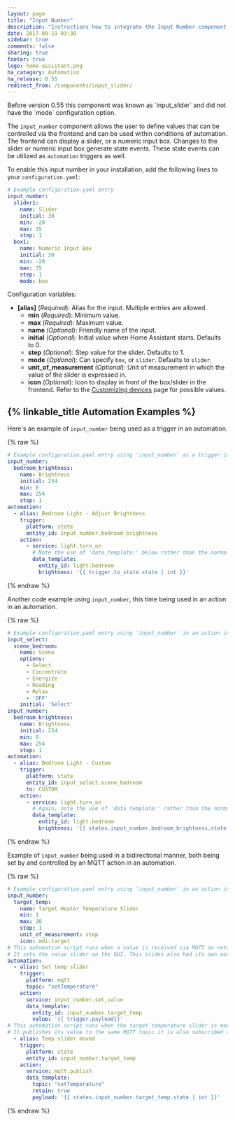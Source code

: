 ```yaml
---
layout: page
title: "Input Number"
description: "Instructions how to integrate the Input Number component into Home Assistant."
date: 2017-09-19 03:30
sidebar: true
comments: false
sharing: true
footer: true
logo: home-assistant.png
ha_category: Automation
ha_release: 0.55
redirect_from: /components/input_slider/
---
```


<p class='note'>
Before version 0.55 this component was known as `input_slider` and did not have the `mode` configuration option.
</p>

The `input_number` component allows the user to define values that can be controlled via the frontend and can be used within conditions of automation. The frontend can display a slider, or a numeric input box. Changes to the slider or numeric input box generate state events. These state events can be utilized as `automation` triggers as well.

To enable this input number in your installation, add the following lines to your `configuration.yaml`:

```yaml
# Example configuration.yaml entry
input_number:
  slider1:
    name: Slider
    initial: 30
    min: -20
    max: 35
    step: 1
  box1:
    name: Numeric Input Box
    initial: 30
    min: -20
    max: 35
    step: 1
    mode: box
```

Configuration variables:

- **[alias]** (*Required*): Alias for the input. Multiple entries are allowed.
  - **min** (*Required*): Minimum value.
  - **max** (*Required*): Maximum value.
  - **name** (*Optional*): Friendly name of the input.
  - **initial** (*Optional*): Initial value when Home Assistant starts. Defaults to 0.
  - **step** (*Optional*): Step value for the slider. Defaults to 1.
  - **mode** (*Optional*): Can specify `box`, or `slider`. Defaults to `slider`.
  - **unit_of_measurement** (*Optional*): Unit of measurement in which the value of the slider is expressed in.
  - **icon** (*Optional*): Icon to display in front of the box/slider in the frontend. Refer to the [Customizing devices](https://home-assistant.io/docs/configuration/customizing-devices/#possible-values) page for possible values.

## {% linkable_title Automation Examples %}

Here's an example of `input_number` being used as a trigger in an automation.

{% raw %}
```yaml
# Example configuration.yaml entry using 'input_number' as a trigger in an automation
input_number:
  bedroom_brightness:
    name: Brightness
    initial: 254
    min: 0
    max: 254
    step: 1
automation:
  - alias: Bedroom Light - Adjust Brightness
    trigger:
      platform: state
      entity_id: input_number.bedroom_brightness
    action:
      - service: light.turn_on
        # Note the use of 'data_template:' below rather than the normal 'data:' if you weren't using an input variable
        data_template:
          entity_id: light.bedroom
          brightness: '{{ trigger.to_state.state | int }}'

```
{% endraw %}

Another code example using `input_number`, this time being used in an action in an automation.

{% raw %}
```yaml
# Example configuration.yaml entry using 'input_number' in an action in an automation
input_select:
  scene_bedroom:
    name: Scene
    options:
      - Select
      - Concentrate
      - Energize
      - Reading
      - Relax
      - 'OFF'
    initial: 'Select'
input_number:
  bedroom_brightness:
    name: Brightness
    initial: 254
    min: 0
    max: 254
    step: 1
automation:
  - alias: Bedroom Light - Custom
    trigger:
      platform: state
      entity_id: input_select.scene_bedroom
      to: CUSTOM
    action:
      - service: light.turn_on
        # Again, note the use of 'data_template:' rather than the normal 'data:' if you weren't using an input variable.
        data_template:
          entity_id: light.bedroom
          brightness: '{{ states.input_number.bedroom_brightness.state | int }}'
```
{% endraw %}

Example of `input_number` being used in a bidirectional manner, both being set by and controlled by an MQTT action in an automation.

{% raw %}
```yaml
# Example configuration.yaml entry using 'input_number' in an action in an automation
input_number:
  target_temp:
    name: Target Heater Temperature Slider
    min: 1
    max: 30
    step: 1
    unit_of_measurement: step  
    icon: mdi:target
# This automation script runs when a value is received via MQTT on retained topic: setTemperature
# It sets the value slider on the GUI. This slides also had its own automation when the value is changed.
automation:
  - alias: Set temp slider
    trigger:
      platform: mqtt
      topic: "setTemperature"
    action:
      service: input_number.set_value
      data_template:
        entity_id: input_number.target_temp
        value: '{{ trigger.payload}}'
# This automation script runs when the target temperature slider is moved.
# It publishes its value to the same MQTT topic it is also subscribed to.
  - alias: Temp slider moved
    trigger:
      platform: state
      entity_id: input_number.target_temp
    action:
      service: mqtt.publish
      data_template:
        topic: "setTemperature"
        retain: true
        payload: '{{ states.input_number.target_temp.state | int }}'
```
{% endraw %}
